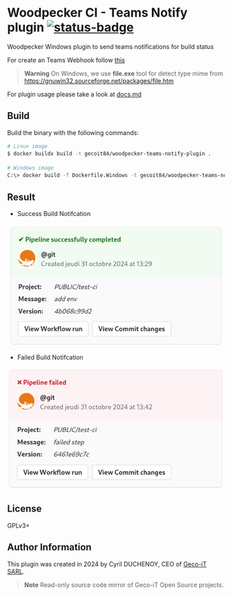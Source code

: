 # Woodpecker CI - Teams Notify plugin [![status-badge](https://ci.geco-it.net/api/badges/5/status.svg)](https://ci.geco-it.net/repos/5)

Woodpecker Windows plugin to send teams notifications for build status

For create an Teams Webhook follow [this](https://learn.microsoft.com/en-us/microsoftteams/platform/webhooks-and-connectors/how-to/add-incoming-webhook)

> **Warning**
> On Windows, we use __file.exe__ tool for detect type mime from <https://gnuwin32.sourceforge.net/packages/file.htm>

For plugin usage please take a look at [docs.md](./docs.md)

## Build

Build the binary with the following commands:

```bash
# Linux image
$ docker buildx build -t gecoit84/woodpecker-teams-notify-plugin .

# Windows image
C:\> docker build -f Dockerfile.Windows -t gecoit84/woodpecker-teams-notify-plugin .
```

## Result

- Success Build Notifcation

![sucess](./assets/success.png)

- Failed Build Notifcation

![failed](./assets/failed.png)

## License

GPLv3+

## Author Information

This plugin was created in 2024 by Cyril DUCHENOY, CEO of [Geco-iT SARL](www.geco-it.fr).

> **Note**
> Read-only source code mirror of Geco-iT Open Source projects.
